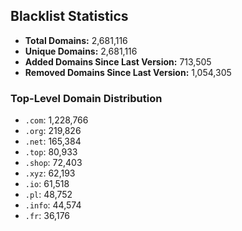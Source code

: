 ## Blacklist Statistics

- **Total Domains:** 2,681,116
- **Unique Domains:** 2,681,116
- **Added Domains Since Last Version:** 713,505
- **Removed Domains Since Last Version:** 1,054,305

### Top-Level Domain Distribution

-  `.com`: 1,228,766
-  `.org`: 219,826
-  `.net`: 165,384
-  `.top`: 80,933
-  `.shop`: 72,403
-  `.xyz`: 62,193
-  `.io`: 61,518
-  `.pl`: 48,752
-  `.info`: 44,574
-  `.fr`: 36,176
